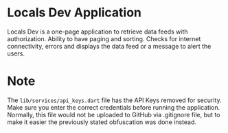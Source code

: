 # Locals Dev Application

Locals Dev is a one-page application to retrieve data feeds with authorization. Ability to have paging and sorting. Checks for internet connectivity, errors and displays the data feed or a message to alert the users.

# Note
The ```lib/services/api_keys.dart``` file has the API Keys removed for security. Make sure you enter the correct credentials before running the application. Normally, this file would not be uploaded to GitHub via .gitignore file, but to make it easier the previously stated obfuscation was done instead.
